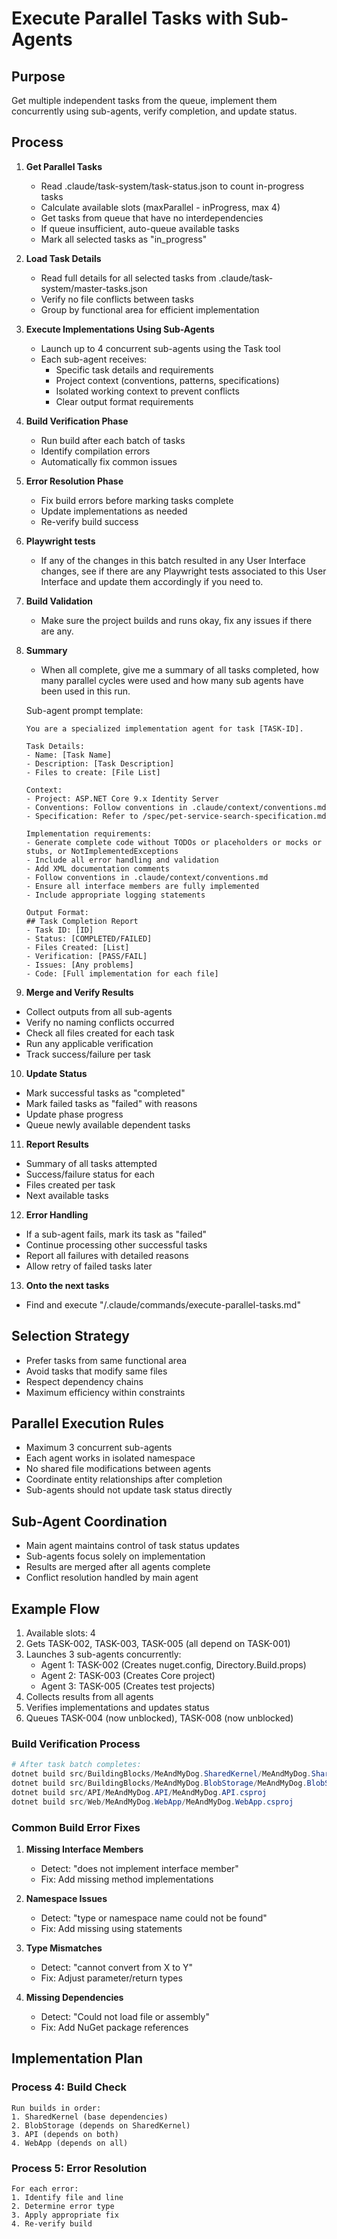 # Execute Parallel Tasks with Sub-Agents

## Purpose

Get multiple independent tasks from the queue, implement them concurrently using sub-agents, verify completion, and update status.

## Process

1. **Get Parallel Tasks**
   - Read .claude/task-system/task-status.json to count in-progress tasks
   - Calculate available slots (maxParallel - inProgress, max 4)
   - Get tasks from queue that have no interdependencies
   - If queue insufficient, auto-queue available tasks
   - Mark all selected tasks as "in_progress"

2. **Load Task Details**
   - Read full details for all selected tasks from .claude/task-system/master-tasks.json
   - Verify no file conflicts between tasks
   - Group by functional area for efficient implementation

3. **Execute Implementations Using Sub-Agents**
   - Launch up to 4 concurrent sub-agents using the Task tool
   - Each sub-agent receives:
     - Specific task details and requirements
     - Project context (conventions, patterns, specifications)
     - Isolated working context to prevent conflicts
     - Clear output format requirements

4. **Build Verification Phase**
   - Run build after each batch of tasks
   - Identify compilation errors
   - Automatically fix common issues

5. **Error Resolution Phase**
   - Fix build errors before marking tasks complete
   - Update implementations as needed
   - Re-verify build success

6. **Playwright tests**
   - If any of the changes in this batch resulted in any User Interface changes, see if there are any Playwright tests associated to this User Interface and update them accordingly if you need to.

7. **Build Validation**
   - Make sure the project builds and runs okay, fix any issues if there are any.

8. **Summary**
   - When all complete, give me a summary of all tasks completed, how many parallel cycles were used and how many sub agents have been used in this run.

   Sub-agent prompt template:

   ```
   You are a specialized implementation agent for task [TASK-ID].
   
   Task Details:
   - Name: [Task Name]
   - Description: [Task Description]
   - Files to create: [File List]
   
   Context:
   - Project: ASP.NET Core 9.x Identity Server
   - Conventions: Follow conventions in .claude/context/conventions.md
   - Specification: Refer to /spec/pet-service-search-specification.md
   
   Implementation requirements:
   - Generate complete code without TODOs or placeholders or mocks or stubs, or NotImplementedExceptions
   - Include all error handling and validation
   - Add XML documentation comments
   - Follow conventions in .claude/context/conventions.md
   - Ensure all interface members are fully implemented
   - Include appropriate logging statements
   
   Output Format:
   ## Task Completion Report
   - Task ID: [ID]
   - Status: [COMPLETED/FAILED]
   - Files Created: [List]
   - Verification: [PASS/FAIL]
   - Issues: [Any problems]
   - Code: [Full implementation for each file]
   ```

9. **Merge and Verify Results**

- Collect outputs from all sub-agents
- Verify no naming conflicts occurred
- Check all files created for each task
- Run any applicable verification
- Track success/failure per task

10. **Update Status**

- Mark successful tasks as "completed"
- Mark failed tasks as "failed" with reasons
- Update phase progress
- Queue newly available dependent tasks

11. **Report Results**

- Summary of all tasks attempted
- Success/failure status for each
- Files created per task
- Next available tasks

12. **Error Handling**

- If a sub-agent fails, mark its task as "failed"
- Continue processing other successful tasks
- Report all failures with detailed reasons
- Allow retry of failed tasks later

13. **Onto the next tasks**
- Find and execute  "/.claude/commands/execute-parallel-tasks.md"

## Selection Strategy

- Prefer tasks from same functional area
- Avoid tasks that modify same files
- Respect dependency chains
- Maximum efficiency within constraints

## Parallel Execution Rules

- Maximum 3 concurrent sub-agents
- Each agent works in isolated namespace
- No shared file modifications between agents
- Coordinate entity relationships after completion
- Sub-agents should not update task status directly

## Sub-Agent Coordination

- Main agent maintains control of task status updates
- Sub-agents focus solely on implementation
- Results are merged after all agents complete
- Conflict resolution handled by main agent

## Example Flow

1. Available slots: 4
2. Gets TASK-002, TASK-003, TASK-005 (all depend on TASK-001)
3. Launches 3 sub-agents concurrently:
   - Agent 1: TASK-002 (Creates nuget.config, Directory.Build.props)
   - Agent 2: TASK-003 (Creates Core project)
   - Agent 3: TASK-005 (Creates test projects)
4. Collects results from all agents
5. Verifies implementations and updates status
6. Queues TASK-004 (now unblocked), TASK-008 (now unblocked)

### Build Verification Process

```powershell
# After task batch completes:
dotnet build src/BuildingBlocks/MeAndMyDog.SharedKernel/MeAndMyDog.SharedKernel.csproj
dotnet build src/BuildingBlocks/MeAndMyDog.BlobStorage/MeAndMyDog.BlobStorage.csproj  
dotnet build src/API/MeAndMyDog.API/MeAndMyDog.API.csproj
dotnet build src/Web/MeAndMyDog.WebApp/MeAndMyDog.WebApp.csproj
```

### Common Build Error Fixes

1. **Missing Interface Members**
   - Detect: "does not implement interface member"
   - Fix: Add missing method implementations

2. **Namespace Issues**
   - Detect: "type or namespace name could not be found"
   - Fix: Add missing using statements

3. **Type Mismatches**
   - Detect: "cannot convert from X to Y"
   - Fix: Adjust parameter/return types

4. **Missing Dependencies**
   - Detect: "Could not load file or assembly"
   - Fix: Add NuGet package references

## Implementation Plan

### Process 4: Build Check

```
Run builds in order:
1. SharedKernel (base dependencies)
2. BlobStorage (depends on SharedKernel)
3. API (depends on both)
4. WebApp (depends on all)
```

### Process 5: Error Resolution

```
For each error:
1. Identify file and line
2. Determine error type
3. Apply appropriate fix
4. Re-verify build
```
